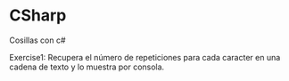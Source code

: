 # CSharp
Cosillas con c#


Exercise1:
    Recupera el número de repeticiones para cada caracter en una cadena de texto y lo muestra por consola.
